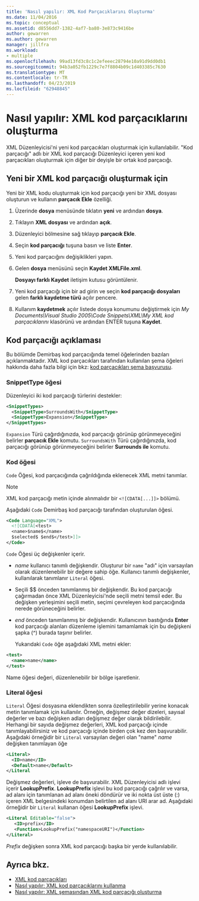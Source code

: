 ```yaml
---
title: 'Nasıl yapılır: XML Kod Parçacıklarını Oluşturma'
ms.date: 11/04/2016
ms.topic: conceptual
ms.assetid: d8556dd7-1382-4af7-ba80-3e873c9416be
author: gewarren
ms.author: gewarren
manager: jillfra
ms.workload:
- multiple
ms.openlocfilehash: 99ad13fd3c8c1c2efeeec28794e10a91d9dd0db1
ms.sourcegitcommit: 94b3a052fb1229c7e7f8804b09c1d403385c7630
ms.translationtype: MT
ms.contentlocale: tr-TR
ms.lasthandoff: 04/23/2019
ms.locfileid: "62948845"
---
```

# <a name="how-to-create-xml-snippets"></a>Nasıl yapılır: XML kod parçacıklarını oluşturma

XML Düzenleyicisi'ni yeni kod parçacıkları oluşturmak için kullanılabilir. "Kod parçacığı" adlı bir XML kod parçacığı Düzenleyici içeren yeni kod parçacıkları oluşturmak için diğer bir deyişle bir ortak kod parçacığı.

## <a name="to-create-a-new-xml-snippet"></a>Yeni bir XML kod parçacığı oluşturmak için

 Yeni bir XML kodu oluşturmak için kod parçacığı yeni bir XML dosyası oluşturun ve kullanın **parçacık Ekle** özelliği.

1. Üzerinde **dosya** menüsünde tıklatın **yeni** ve ardından **dosya**.

2. Tıklayın **XML dosyası** ve ardından **açık**.

3. Düzenleyici bölmesine sağ tıklayıp **parçacık Ekle**.

4. Seçin **kod parçacığı** tuşuna basın ve liste **Enter**.

5. Yeni kod parçacığını değişiklikleri yapın.

6. Gelen **dosya** menüsünü seçin **Kaydet XMLFile.xml**.

     **Dosyayı farklı Kaydet** iletişim kutusu görüntülenir.

7. Yeni kod parçacığı için bir ad girin ve seçin **kod parçacığı dosyaları** gelen **farklı kaydetme türü** açılır pencere.

8. Kullanım **kaydetmek** açılır listede dosya konumunu değiştirmek için *My Documents\Visual Studio 2005\Code Snippets\XML\My XML kod parçacıklarını* klasörünü ve ardından ENTER tuşuna **Kaydet**.

## <a name="snippet-description"></a>Kod parçacığı açıklaması

 Bu bölümde Demirbaş kod parçacığında temel öğelerinden bazıları açıklanmaktadır. XML kod parçacıkları tarafından kullanılan şema öğeleri hakkında daha fazla bilgi için bkz: [kod parçacıkları şema başvurusu](../ide/code-snippets-schema-reference.md).

### <a name="snippettype-element"></a>SnippetType öğesi

 Düzenleyici iki kod parçacığı türlerini destekler:

```xml
<SnippetTypes>
  <SnippetType>SurroundsWith</SnippetType>
  <SnippetType>Expansion</SnippetType>
</SnippetTypes>
```

 `Expansion` Türü çağırdığınızda, kod parçacığı görünüp görünmeyeceğini belirler **parçacık Ekle** komutu. `SurroundsWith` Türü çağırdığınızda, kod parçacığı görünüp görünmeyeceğini belirler **Surrounds ile** komutu.

### <a name="code-element"></a>Kod öğesi

 `Code` Öğesi, kod parçacığında çağrıldığında eklenecek XML metni tanımlar.

> [!NOTE]
> XML kod parçacığı metin içinde alınmalıdır bir `<![CDATA[...]]>` bölümü.

 Aşağıdaki `Code` Demirbaş kod parçacığı tarafından oluşturulan öğesi.

```xml
<Code Language="XML">
  <![CDATA[<test>
  <name>$name$</name>
  $selected$ $end$</test>]]>
</Code>
```

 `Code` Öğesi üç değişkenler içerir.

- $name$ kullanıcı tanımlı değişkendir. Oluşturur bir `name` "adı" için varsayılan olarak düzenlenebilir bir değere sahip öğe. Kullanıcı tanımlı değişkenler, kullanılarak tanımlanır `Literal` öğesi.

- Seçili $$ önceden tanımlanmış bir değişkendir. Bu kod parçacığı çağırmadan önce XML Düzenleyicisi'nde seçili metni temsil eder. Bu değişken yerleşimini seçili metin, seçimi çevreleyen kod parçacığında nerede görüneceğini belirler.

- $end$ önceden tanımlanmış bir değişkendir. Kullanıcının bastığında **Enter** kod parçacığı alanları düzenleme işlemini tamamlamak için bu değişkeni şapka (^) burada taşınır belirler.

  Yukarıdaki `Code` öğe aşağıdaki XML metni ekler:

```xml
<test>
  <name>name</name>
</test>
```

 Name öğesi değeri, düzenlenebilir bir bölge işaretlenir.

### <a name="literal-element"></a>Literal öğesi

 `Literal` Öğesi dosyasına eklendikten sonra özelleştirilebilir yerine konacak metin tanımlamak için kullanılır. Örneğin, değişmez değer dizeleri, sayısal değerler ve bazı değişken adları değişmez değer olarak bildirilebilir. Herhangi bir sayıda değişmez değerleri, XML kod parçacığı içinde tanımlayabilirsiniz ve kod parçacığı içinde birden çok kez den başvurabilir. Aşağıdaki örneğidir bir `Literal` varsayılan değeri olan "name" $name$ değişken tanımlayan öğe

```xml
<Literal>
  <ID>name</ID>
  <Default>name</Default>
</Literal
```

 Değişmez değerleri, işleve de başvurabilir. XML Düzenleyicisi adlı işlevi içerir **LookupPrefix**. **LookupPrefix** işlevi bu kod parçacığı çağrılır ve varsa, ad alanı için tanımlanan ad alanı öneki döndürür ve iki nokta üst üste (:) içeren XML belgesindeki konumdan belirtilen ad alanı URI arar ad. Aşağıdaki örneğidir bir `Literal` kullanan öğesi **LookupPrefix** işlevi.

```xml
<Literal Editable="false">
   <ID>prefix</ID>
   <Function>LookupPrefix("namespaceURI")</Function>
</Literal>
```

 $Prefix$ değişken sonra XML kod parçacığı başka bir yerde kullanılabilir.

## <a name="see-also"></a>Ayrıca bkz.

- [XML kod parçacıkları](../xml-tools/xml-snippets.md)
- [Nasıl yapılır: XML kod parçacıklarını kullanma](../xml-tools/how-to-use-xml-snippets.md)
- [Nasıl yapılır: XML şemasından XML kod parçacığı oluşturma](../xml-tools/how-to-generate-an-xml-snippet-from-an-xml-schema.md)